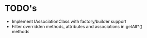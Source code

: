 TODO's
======

* Implement IAssociationClass with factory/builder support
* Filter overridden methods, attributes and associations in getAll*() methods 